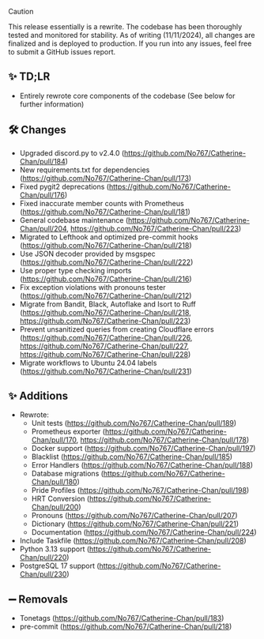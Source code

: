 > [!CAUTION]
> This release essentially is a rewrite.
> The codebase has been thoroughly tested and monitored for stability.
> As of writing (11/11/2024), all changes are finalized and is deployed to production.
> If you run into any issues, feel free to submit a GitHub issues report.

## ✨ TD;LR

- Entirely rewrote core components of the codebase (See below for further information)

## 🛠️ Changes

- Upgraded discord.py to v2.4.0 (https://github.com/No767/Catherine-Chan/pull/184)
- New requirements.txt for dependencies (https://github.com/No767/Catherine-Chan/pull/173)
- Fixed pygit2 deprecations (https://github.com/No767/Catherine-Chan/pull/176)
- Fixed inaccurate member counts with Prometheus (https://github.com/No767/Catherine-Chan/pull/181)
- General codebase maintenance (https://github.com/No767/Catherine-Chan/pull/204, https://github.com/No767/Catherine-Chan/pull/223)
- Migrated to Lefthook and optimized pre-commit hooks (https://github.com/No767/Catherine-Chan/pull/218)
- Use JSON decoder provided by msgspec (https://github.com/No767/Catherine-Chan/pull/222)
- Use proper type checking imports (https://github.com/No767/Catherine-Chan/pull/216)
- Fix exception violations with pronouns tester (https://github.com/No767/Catherine-Chan/pull/212)
- Migrate from Bandit, Black, Autoflake and Isort to Ruff (https://github.com/No767/Catherine-Chan/pull/218, https://github.com/No767/Catherine-Chan/pull/223)
- Prevent unsanitized queries from creating Cloudflare errors (https://github.com/No767/Catherine-Chan/pull/226, https://github.com/No767/Catherine-Chan/pull/227, https://github.com/No767/Catherine-Chan/pull/228)
- Migrate workflows to Ubuntu 24.04 labels (https://github.com/No767/Catherine-Chan/pull/231)

## ✨ Additions

- Rewrote:
  - Unit tests (https://github.com/No767/Catherine-Chan/pull/189)
  - Prometheus exporter (https://github.com/No767/Catherine-Chan/pull/170, https://github.com/No767/Catherine-Chan/pull/178)
  - Docker support (https://github.com/No767/Catherine-Chan/pull/197)
  - Blacklist (https://github.com/No767/Catherine-Chan/pull/185)
  - Error Handlers (https://github.com/No767/Catherine-Chan/pull/188)
  - Database migrations (https://github.com/No767/Catherine-Chan/pull/180)
  - Pride Profiles (https://github.com/No767/Catherine-Chan/pull/198)
  - HRT Conversion (https://github.com/No767/Catherine-Chan/pull/200)
  - Pronouns (https://github.com/No767/Catherine-Chan/pull/207)
  - Dictionary (https://github.com/No767/Catherine-Chan/pull/221)
  - Documentation (https://github.com/No767/Catherine-Chan/pull/224)
- Include Taskfile (https://github.com/No767/Catherine-Chan/pull/208)
- Python 3.13 support (https://github.com/No767/Catherine-Chan/pull/220)
- PostgreSQL 17 support (https://github.com/No767/Catherine-Chan/pull/230)

## ➖ Removals

- Tonetags (https://github.com/No767/Catherine-Chan/pull/183)
- pre-commit (https://github.com/No767/Catherine-Chan/pull/218)

